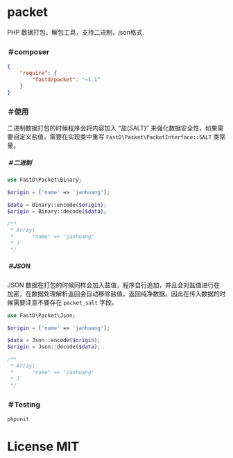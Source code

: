 # packet

PHP 数据打包、解包工具，支持二进制，json格式.

### ＃composer

```json
{
    "require": {
        "fastd/packet": "~1.1"
    }
}
```

### ＃使用

二进制数据打包的时候程序会将内容加入 “盐(SALT)” 来强化数据安全性，如果需要自定义盐值，需要在实现类中重写 `FastD\Packet\PacketInterface::SALT` 类常量。

##### ＃二进制

```php
use FastD\Packet\Binary;

$origin = ['name' => 'janhuang'];

$data = Binary::encode($origin);
$origin = Binary::decode($data);

/**
 * Array(
 *      "name" => "janhuang"
 * )
 */
```

##### ＃JSON

JSON 数据在打包的时候同样会加入盐值，程序自行追加，并且会对盐值进行在加密，在数据处理解析返回会自动移除盐值，返回纯净数据。因此在传入数据的时候需要注意不要存在 `packet_salt` 字段。

```php
use FastD\Packet\Json;

$origin = ['name' => 'janhuang'];

$data = Json::encode($origin);
$origin = Json::decode($data);

/**
 * Array(
 *      "name" => "janhuang"
 * )
 */
```

### ＃Testing

```
phpunit
```

# License MIT